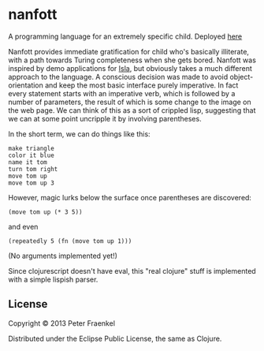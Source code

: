 # nanfott

A programming language for an extremely specific child. 
Deployed [here](http://nanfott.podsnap.com)

Nanfott provides immediate gratification for child who's basically illiterate, with a
path towards Turing completeness when she gets bored.
Nanfott was inspired by demo applications for [Isla](https://github.com/maryrosecook/isla), but obviously takes
a much different approach to the language. A conscious decision was made to avoid object-orientation and keep the
most basic interface purely imperative. In fact every statement starts with an imperative verb, which is
followed by a number of parameters, the result of which is some change to the image on the web page.  We can think
of this as a sort of crippled lisp, suggesting that we can at some point uncripple it by involving parentheses.


In the short term, we can do things like this:

~~~
make triangle
color it blue
name it tom
turn tom right
move tom up
move tom up 3
~~~

However, magic lurks below the surface once parentheses are discovered:

~~~
(move tom up (* 3 5))
~~~

and even

~~~
(repeatedly 5 (fn (move tom up 1)))
~~~

(No arguments implemented yet!)

Since clojurescript doesn't have eval, this "real clojure" stuff is implemented with a
simple lispish parser.


## License

Copyright © 2013 Peter Fraenkel

Distributed under the Eclipse Public License, the same as Clojure.

